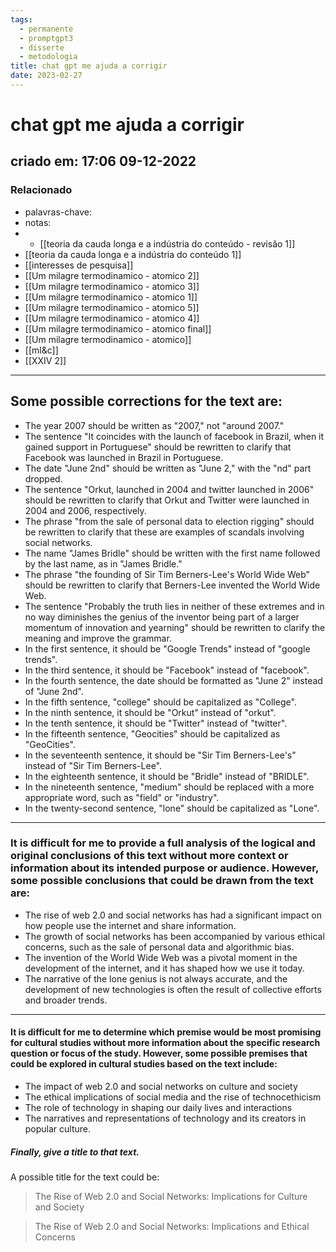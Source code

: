 ```yaml
---
tags:
  - permanente
  - promptgpt3
  - disserte
  - metodologia
title: chat gpt me ajuda a corrigir
date: 2023-02-27
---
```


# chat gpt me ajuda a corrigir

## criado em: 17:06 09-12-2022

### Relacionado

- palavras-chave: 
- notas: 
- - [[teoria da cauda longa e a indústria do conteúdo - revisão 1]]
- [[teoria da cauda longa e a indústria do conteúdo 1]]
- [[interesses de pesquisa]]
- [[Um milagre termodinamico - atomico 2]]
- [[Um milagre termodinamico - atomico 3]]
- [[Um milagre termodinamico - atomico 1]]
- [[Um milagre termodinamico - atomico 5]]
- [[Um milagre termodinamico - atomico 4]]
- [[Um milagre termodinamico - atomico final]]
- [[Um milagre termodinamico - atomico]]
- [[ml&c]]
- [[XXIV 2]]
---

## Some possible corrections for the text are:

- The year 2007 should be written as "2007," not "around 2007."
- The sentence "It coincides with the launch of facebook in Brazil, when it gained support in Portuguese" should be rewritten to clarify that Facebook was launched in Brazil in Portuguese.
- The date "June 2nd" should be written as "June 2," with the "nd" part dropped.
- The sentence "Orkut, launched in 2004 and twitter launched in 2006" should be rewritten to clarify that Orkut and Twitter were launched in 2004 and 2006, respectively.
- The phrase "from the sale of personal data to election rigging" should be rewritten to clarify that these are examples of scandals involving social networks.
- The name "James Bridle" should be written with the first name followed by the last name, as in "James Bridle."
- The phrase "the founding of Sir Tim Berners-Lee's World Wide Web" should be rewritten to clarify that Berners-Lee invented the World Wide Web.
- The sentence "Probably the truth lies in neither of these extremes and in no way diminishes the genius of the inventor being part of a larger momentum of innovation and yearning" should be rewritten to clarify the meaning and improve the grammar.
- In the first sentence, it should be "Google Trends" instead of "google trends".
- In the third sentence, it should be "Facebook" instead of "facebook".
- In the fourth sentence, the date should be formatted as "June 2" instead of "June 2nd".
- In the fifth sentence, "college" should be capitalized as "College".
- In the ninth sentence, it should be "Orkut" instead of "orkut".
- In the tenth sentence, it should be "Twitter" instead of "twitter".
- In the fifteenth sentence, "Geocities" should be capitalized as "GeoCities".
- In the seventeenth sentence, it should be "Sir Tim Berners-Lee's" instead of "Sir Tim Berners-Lee".
- In the eighteenth sentence, it should be "Bridle" instead of "BRIDLE".
- In the nineteenth sentence, "medium" should be replaced with a more appropriate word, such as "field" or "industry".
- In the twenty-second sentence, "lone" should be capitalized as "Lone".

---

### It is difficult for me to provide a full analysis of the logical and original conclusions of this text without more context or information about its intended purpose or audience. However, some possible conclusions that could be drawn from the text are:

- The rise of web 2.0 and social networks has had a significant impact on how people use the internet and share information.
- The growth of social networks has been accompanied by various ethical concerns, such as the sale of personal data and algorithmic bias.
- The invention of the World Wide Web was a pivotal moment in the development of the internet, and it has shaped how we use it today.
- The narrative of the lone genius is not always accurate, and the development of new technologies is often the result of collective efforts and broader trends.

---

#### It is difficult for me to determine which premise would be most promising for cultural studies without more information about the specific research question or focus of the study. However, some possible premises that could be explored in cultural studies based on the text include:

- The impact of web 2.0 and social networks on culture and society
- The ethical implications of social media and the rise of technocethicism
- The role of technology in shaping our daily lives and interactions
- The narratives and representations of technology and its creators in popular culture.

##### Finally, give a title to that text.

A possible title for the text could be: 

>The Rise of Web 2.0 and Social Networks: Implications for Culture and Society

>The Rise of Web 2.0 and Social Networks: Implications and Ethical Concerns
